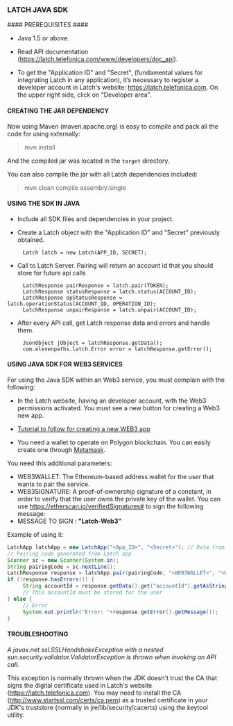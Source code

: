 ### LATCH JAVA SDK ###


#### PREREQUISITES ####

* Java 1.5 or above.

* Read API documentation (https://latch.telefonica.com/www/developers/doc_api).

* To get the "Application ID" and "Secret", (fundamental values for integrating Latch in any application), it’s necessary to register a developer account in Latch's website: https://latch.telefonica.com. On the upper right side, click on "Developer area".


#### CREATING THE JAR DEPENDENCY ####

Now using Maven (maven.apache.org) is easy to compile and pack all the code for using externally:

> mvn install

And the compiled jar was located in the `target` directory.

You can also compile the jar with all Latch dependencies included:

> mvn clean compile assembly:single


#### USING THE SDK IN JAVA ####

* Include all SDK files and dependencies in your project.

* Create a Latch object with the "Application ID" and "Secret" previously obtained.
```
     Latch latch = new Latch(APP_ID, SECRET);
```

* Call to Latch Server. Pairing will return an account id that you should store for future api calls
```
     LatchResponse pairResponse = latch.pair(TOKEN);
     LatchResponse statusResponse = latch.status(ACCOUNT_ID);
     LatchResponse opStatusResponse = latch.operationStatus(ACCOUNT_ID, OPERATION_ID);
     LatchResponse unpairResponse = latch.unpair(ACCOUNT_ID);
```

* After every API call, get Latch response data and errors and handle them.
```
     JsonObject jObject = latchResponse.getData();
     com.elevenpaths.latch.Error error = latchResponse.getError();
```

#### USING JAVA SDK FOR WEB3 SERVICES ####

For using the Java SDK within an Web3 service, you must complain with the following:

* In the Latch website, having an developer account, with the Web3 permissions activated. You must see a new button for creating a Web3 new app.

* [Tutorial to follow for creating a new WEB3 app](doc/Latch_WEB3_Apps.pdf)

* You need a wallet to operate on Polygon blockchain. You can easily create one through [Metamask](https://metamask.io/download/).

You need this additional parameters:
- WEB3WALLET: The Ethereum-based address wallet for the user that wants to pair the service.
- WEB3SIGNATURE: A proof-of-ownership signature of a constant, in order to verify that the user owns the private key of the wallet. You can use https://etherscan.io/verifiedSignatures# to sign the following message:
- MESSAGE TO SIGN : **"Latch-Web3"**

Example of using it:
```java
LatchApp latchApp = new LatchApp("<App_ID>", "<Secret>"); // Data from service creation
// Pairing code generated from Latch app
Scanner sc = new Scanner(System.in);
String pairingCode = sc.nextLine();
LatchResponse response = latchApp.pair(pairingCode, "<WEB3WALLET>", "<WEB3SIGNATURE>"); 
if (!response.hasErrors()) {
     String accountId = response.getData().get("accountId").getAsString();
     // This accountId must be stored for the user
} else {
     // Error
     System.out.println("Error: "+response.getError().getMessage());
}
```

#### TROUBLESHOOTING ####

*A javax.net.ssl.SSLHandshakeException with a nested sun.security.validator.ValidatorException is thrown when invoking an API call.*

This exception is normally thrown when the JDK doesn't trust the CA that signs the digital certificate used in Latch's website (https://latch.telefonica.com). You may need to install the CA (http://www.startssl.com/certs/ca.pem) as a trusted certificate in your JDK's truststore (normally in jre/lib/security/cacerts) using the keytool utility.
